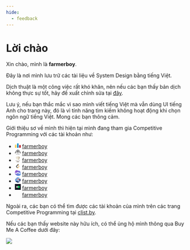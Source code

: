 ```yaml
---
hide:
  - feedback
---
```


# Lời chào

Xin chào, mình là **farmerboy**.

Đây là nơi mình lưu trữ các tài liệu về System Design bằng tiếng Việt.

Dịch thuật là một công việc rất khó khăn, nên nếu các bạn thấy bản dịch không thực sự tốt, hãy đề xuất chỉnh sửa tại [đây](https://github.com/farmerboy95/SystemDesignResources).

Lưu ý, nếu bạn thắc mắc vì sao mình viết tiếng Việt mà vẫn dùng UI tiếng Anh cho trang này, đó là vì tính năng tìm kiếm không hoạt động khi chọn ngôn ngữ tiếng Việt. Mong các bạn thông cảm.

Giới thiệu sơ về mình thì hiện tại mình đang tham gia Competitive Programming với các tài khoản như:

- <img src="img/codeforces.png" width="16" height="16"/>  [farmerboy](https://codeforces.com/profile/farmerboy)
- <img src="img/atcoder.png" width="16" height="16"/>  [farmerboy](https://atcoder.jp/users/farmerboy)
- <img src="img/codechef.png" width="16" height="16"/>  [farmerboy](https://www.codechef.com/users/farmerboy)
- <img src="img/leetcode.png" width="16" height="16"/>  [farmerboy](https://leetcode.com/farmerboy/)
- <img src="img/topcoder.png" width="16" height="16"/>  [farmerboy](https://www.topcoder.com/members/farmerboy)
- <img src="img/toki.png" width="16" height="16"/>  [farmerboy](https://tlx.toki.id/profiles/farmerboy)
- <img src="img/hackerrank.png" width="16" height="16"/>  [farmerboy](https://www.hackerrank.com/profile/farmerboy)
- <img src="img/uva.ico" width="16" height="16"/>  [farmerboy](https://uhunt.onlinejudge.org/id/762901)

Ngoài ra, các bạn có thể tìm được các tài khoản của mình trên các trang Competitive Programming tại [clist.by](https://clist.by/coder/farmerboy/).

Nếu các bạn thấy website này hữu ích, có thể ủng hộ mình thông qua Buy Me A Coffee dưới đây:

<a href="https://www.buymeacoffee.com/farmerboy"><img src="https://img.buymeacoffee.com/button-api/?text=Buy me a coffee&emoji=&slug=farmerboy&button_colour=5F7FFF&font_colour=ffffff&font_family=Cookie&outline_colour=000000&coffee_colour=FFDD00" /></a>

